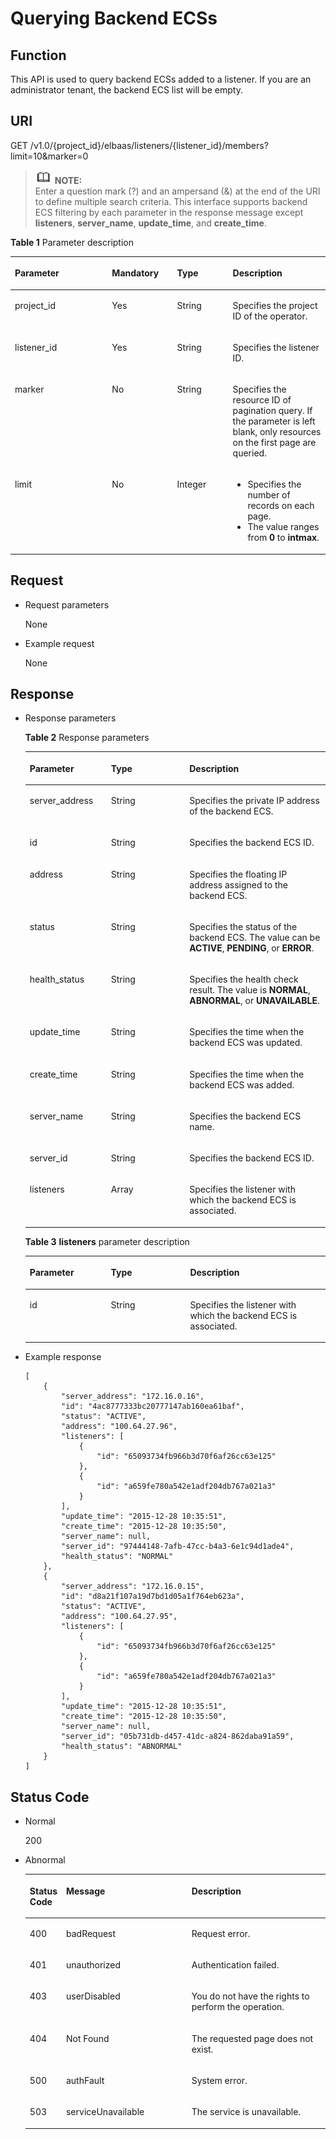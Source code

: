 # Querying Backend ECSs<a name="EN-US_TOPIC_0096561519"></a>

## Function<a name="en-us_topic_0020100172_section1286929"></a>

This API is used to query backend ECSs added to a listener. If you are an administrator tenant, the backend ECS list will be empty.

## URI<a name="en-us_topic_0020100172_section11582368"></a>

GET /v1.0/\{project\_id\}/elbaas/listeners/\{listener\_id\}/members?limit=10&marker=0

>![](public_sys-resources/icon-note.gif) **NOTE:**   
>Enter a question mark \(?\) and an ampersand \(&\) at the end of the URI to define multiple search criteria. This interface supports backend ECS filtering by each parameter in the response message except  **listeners**,  **server\_name**,  **update\_time**, and  **create\_time**.  

**Table  1**  Parameter description

<a name="en-us_topic_0020100172_table53268321"></a>
<table><thead align="left"><tr id="en-us_topic_0020100172_row35093725"><th class="cellrowborder" valign="top" width="30.826917308269174%" id="mcps1.2.5.1.1"><p id="en-us_topic_0020100172_p24019444"><a name="en-us_topic_0020100172_p24019444"></a><a name="en-us_topic_0020100172_p24019444"></a>Parameter</p>
</th>
<th class="cellrowborder" valign="top" width="20.677932206779325%" id="mcps1.2.5.1.2"><p id="en-us_topic_0020100172_p66526832"><a name="en-us_topic_0020100172_p66526832"></a><a name="en-us_topic_0020100172_p66526832"></a><strong id="b842352706192244"><a name="b842352706192244"></a><a name="b842352706192244"></a>Mandatory</strong></p>
</th>
<th class="cellrowborder" valign="top" width="17.66823317668233%" id="mcps1.2.5.1.3"><p id="en-us_topic_0020100172_p56565956115952"><a name="en-us_topic_0020100172_p56565956115952"></a><a name="en-us_topic_0020100172_p56565956115952"></a><strong id="b842352706145623"><a name="b842352706145623"></a><a name="b842352706145623"></a>Type</strong></p>
</th>
<th class="cellrowborder" valign="top" width="30.826917308269174%" id="mcps1.2.5.1.4"><p id="p953301310198"><a name="p953301310198"></a><a name="p953301310198"></a>Description</p>
</th>
</tr>
</thead>
<tbody><tr id="en-us_topic_0020100172_row66859549115912"><td class="cellrowborder" valign="top" width="30.826917308269174%" headers="mcps1.2.5.1.1 "><p id="p283081461212"><a name="p283081461212"></a><a name="p283081461212"></a>project_id</p>
</td>
<td class="cellrowborder" valign="top" width="20.677932206779325%" headers="mcps1.2.5.1.2 "><p id="en-us_topic_0020100172_p35726093115917"><a name="en-us_topic_0020100172_p35726093115917"></a><a name="en-us_topic_0020100172_p35726093115917"></a>Yes</p>
</td>
<td class="cellrowborder" valign="top" width="17.66823317668233%" headers="mcps1.2.5.1.3 "><p id="en-us_topic_0020100172_p17221766115952"><a name="en-us_topic_0020100172_p17221766115952"></a><a name="en-us_topic_0020100172_p17221766115952"></a>String</p>
</td>
<td class="cellrowborder" valign="top" width="30.826917308269174%" headers="mcps1.2.5.1.4 "><p id="en-us_topic_0020100172_p8132410115917"><a name="en-us_topic_0020100172_p8132410115917"></a><a name="en-us_topic_0020100172_p8132410115917"></a>Specifies the project ID of the operator.</p>
</td>
</tr>
<tr id="en-us_topic_0020100172_row6499254"><td class="cellrowborder" valign="top" width="30.826917308269174%" headers="mcps1.2.5.1.1 "><p id="en-us_topic_0020100172_p56677584"><a name="en-us_topic_0020100172_p56677584"></a><a name="en-us_topic_0020100172_p56677584"></a>listener_id</p>
</td>
<td class="cellrowborder" valign="top" width="20.677932206779325%" headers="mcps1.2.5.1.2 "><p id="en-us_topic_0020100172_p27481582"><a name="en-us_topic_0020100172_p27481582"></a><a name="en-us_topic_0020100172_p27481582"></a>Yes</p>
</td>
<td class="cellrowborder" valign="top" width="17.66823317668233%" headers="mcps1.2.5.1.3 "><p id="en-us_topic_0020100172_p5310337115952"><a name="en-us_topic_0020100172_p5310337115952"></a><a name="en-us_topic_0020100172_p5310337115952"></a>String</p>
</td>
<td class="cellrowborder" valign="top" width="30.826917308269174%" headers="mcps1.2.5.1.4 "><p id="en-us_topic_0020100172_p11415673"><a name="en-us_topic_0020100172_p11415673"></a><a name="en-us_topic_0020100172_p11415673"></a>Specifies the listener ID.</p>
</td>
</tr>
<tr id="en-us_topic_0020100172_row27442201103218"><td class="cellrowborder" valign="top" width="30.826917308269174%" headers="mcps1.2.5.1.1 "><p id="en-us_topic_0020100172_p45404342103218"><a name="en-us_topic_0020100172_p45404342103218"></a><a name="en-us_topic_0020100172_p45404342103218"></a>marker</p>
</td>
<td class="cellrowborder" valign="top" width="20.677932206779325%" headers="mcps1.2.5.1.2 "><p id="en-us_topic_0020100172_p53873055103218"><a name="en-us_topic_0020100172_p53873055103218"></a><a name="en-us_topic_0020100172_p53873055103218"></a>No</p>
</td>
<td class="cellrowborder" valign="top" width="17.66823317668233%" headers="mcps1.2.5.1.3 "><p id="en-us_topic_0020100172_p1641296103218"><a name="en-us_topic_0020100172_p1641296103218"></a><a name="en-us_topic_0020100172_p1641296103218"></a>String</p>
</td>
<td class="cellrowborder" valign="top" width="30.826917308269174%" headers="mcps1.2.5.1.4 "><p id="en-us_topic_0020100172_p65836146103218"><a name="en-us_topic_0020100172_p65836146103218"></a><a name="en-us_topic_0020100172_p65836146103218"></a>Specifies the resource ID of pagination query. If the parameter is left blank, only resources on the first page are queried.</p>
</td>
</tr>
<tr id="en-us_topic_0020100172_row32875295103218"><td class="cellrowborder" valign="top" width="30.826917308269174%" headers="mcps1.2.5.1.1 "><p id="en-us_topic_0020100172_p11712914103218"><a name="en-us_topic_0020100172_p11712914103218"></a><a name="en-us_topic_0020100172_p11712914103218"></a>limit</p>
</td>
<td class="cellrowborder" valign="top" width="20.677932206779325%" headers="mcps1.2.5.1.2 "><p id="en-us_topic_0020100172_p9221988103218"><a name="en-us_topic_0020100172_p9221988103218"></a><a name="en-us_topic_0020100172_p9221988103218"></a>No</p>
</td>
<td class="cellrowborder" valign="top" width="17.66823317668233%" headers="mcps1.2.5.1.3 "><p id="en-us_topic_0020100172_p8783587103218"><a name="en-us_topic_0020100172_p8783587103218"></a><a name="en-us_topic_0020100172_p8783587103218"></a>Integer</p>
</td>
<td class="cellrowborder" valign="top" width="30.826917308269174%" headers="mcps1.2.5.1.4 "><a name="en-us_topic_0020100172_ul6229064492949"></a><a name="en-us_topic_0020100172_ul6229064492949"></a><ul id="en-us_topic_0020100172_ul6229064492949"><li>Specifies the number of records on each page.</li><li>The value ranges from <strong>0</strong> to <strong>intmax</strong>.</li></ul>
</td>
</tr>
</tbody>
</table>

## Request<a name="en-us_topic_0020100172_section37132456"></a>

-   Request parameters

    None


-   Example request

    None


## Response<a name="en-us_topic_0020100172_section65756648"></a>

-   Response parameters

    **Table  2**  Response parameters

    <a name="en-us_topic_0020100172_table59854931154845"></a>
    <table><thead align="left"><tr id="en-us_topic_0020100172_row31751075154845"><th class="cellrowborder" valign="top" width="27.060000000000002%" id="mcps1.2.4.1.1"><p id="en-us_topic_0020100172_p21700311154845"><a name="en-us_topic_0020100172_p21700311154845"></a><a name="en-us_topic_0020100172_p21700311154845"></a>Parameter</p>
    </th>
    <th class="cellrowborder" valign="top" width="26.13%" id="mcps1.2.4.1.2"><p id="en-us_topic_0020100172_p28750707194250"><a name="en-us_topic_0020100172_p28750707194250"></a><a name="en-us_topic_0020100172_p28750707194250"></a><strong id="b1176925095"><a name="b1176925095"></a><a name="b1176925095"></a>Type</strong></p>
    </th>
    <th class="cellrowborder" valign="top" width="46.81%" id="mcps1.2.4.1.3"><p id="en-us_topic_0020100172_p37843220154845"><a name="en-us_topic_0020100172_p37843220154845"></a><a name="en-us_topic_0020100172_p37843220154845"></a>Description</p>
    </th>
    </tr>
    </thead>
    <tbody><tr id="en-us_topic_0020100172_row45401965154845"><td class="cellrowborder" valign="top" width="27.060000000000002%" headers="mcps1.2.4.1.1 "><p id="en-us_topic_0020100172_p53680547154845"><a name="en-us_topic_0020100172_p53680547154845"></a><a name="en-us_topic_0020100172_p53680547154845"></a>server_address</p>
    </td>
    <td class="cellrowborder" valign="top" width="26.13%" headers="mcps1.2.4.1.2 "><p id="en-us_topic_0020100172_p57483260194250"><a name="en-us_topic_0020100172_p57483260194250"></a><a name="en-us_topic_0020100172_p57483260194250"></a>String</p>
    </td>
    <td class="cellrowborder" valign="top" width="46.81%" headers="mcps1.2.4.1.3 "><p id="en-us_topic_0020100172_p10751427154845"><a name="en-us_topic_0020100172_p10751427154845"></a><a name="en-us_topic_0020100172_p10751427154845"></a>Specifies the private IP address of the backend ECS.</p>
    </td>
    </tr>
    <tr id="en-us_topic_0020100172_row6821999115139"><td class="cellrowborder" valign="top" width="27.060000000000002%" headers="mcps1.2.4.1.1 "><p id="en-us_topic_0020100172_p15711051115139"><a name="en-us_topic_0020100172_p15711051115139"></a><a name="en-us_topic_0020100172_p15711051115139"></a>id</p>
    </td>
    <td class="cellrowborder" valign="top" width="26.13%" headers="mcps1.2.4.1.2 "><p id="en-us_topic_0020100172_p29365542194250"><a name="en-us_topic_0020100172_p29365542194250"></a><a name="en-us_topic_0020100172_p29365542194250"></a>String</p>
    </td>
    <td class="cellrowborder" valign="top" width="46.81%" headers="mcps1.2.4.1.3 "><p id="en-us_topic_0020100172_p993492115139"><a name="en-us_topic_0020100172_p993492115139"></a><a name="en-us_topic_0020100172_p993492115139"></a>Specifies the backend ECS ID.</p>
    </td>
    </tr>
    <tr id="en-us_topic_0020100172_row29653987154845"><td class="cellrowborder" valign="top" width="27.060000000000002%" headers="mcps1.2.4.1.1 "><p id="en-us_topic_0020100172_p53162743154845"><a name="en-us_topic_0020100172_p53162743154845"></a><a name="en-us_topic_0020100172_p53162743154845"></a>address</p>
    </td>
    <td class="cellrowborder" valign="top" width="26.13%" headers="mcps1.2.4.1.2 "><p id="en-us_topic_0020100172_p44555222194246"><a name="en-us_topic_0020100172_p44555222194246"></a><a name="en-us_topic_0020100172_p44555222194246"></a>String</p>
    </td>
    <td class="cellrowborder" valign="top" width="46.81%" headers="mcps1.2.4.1.3 "><p id="en-us_topic_0020100172_p35996266154845"><a name="en-us_topic_0020100172_p35996266154845"></a><a name="en-us_topic_0020100172_p35996266154845"></a>Specifies the floating IP address assigned to the backend ECS.</p>
    </td>
    </tr>
    <tr id="en-us_topic_0020100172_row55530939154845"><td class="cellrowborder" valign="top" width="27.060000000000002%" headers="mcps1.2.4.1.1 "><p id="en-us_topic_0020100172_p1712216154845"><a name="en-us_topic_0020100172_p1712216154845"></a><a name="en-us_topic_0020100172_p1712216154845"></a>status</p>
    </td>
    <td class="cellrowborder" valign="top" width="26.13%" headers="mcps1.2.4.1.2 "><p id="en-us_topic_0020100172_p52203199194246"><a name="en-us_topic_0020100172_p52203199194246"></a><a name="en-us_topic_0020100172_p52203199194246"></a>String</p>
    </td>
    <td class="cellrowborder" valign="top" width="46.81%" headers="mcps1.2.4.1.3 "><p id="en-us_topic_0020100172_p26673616154845"><a name="en-us_topic_0020100172_p26673616154845"></a><a name="en-us_topic_0020100172_p26673616154845"></a>Specifies the status of the backend ECS. The value can be <strong id="b84235270693852"><a name="b84235270693852"></a><a name="b84235270693852"></a>ACTIVE</strong>, <strong id="b84235270693858"><a name="b84235270693858"></a><a name="b84235270693858"></a>PENDING</strong>, or <strong id="b8423527069394"><a name="b8423527069394"></a><a name="b8423527069394"></a>ERROR</strong>.</p>
    </td>
    </tr>
    <tr id="en-us_topic_0020100172_row38735956154845"><td class="cellrowborder" valign="top" width="27.060000000000002%" headers="mcps1.2.4.1.1 "><p id="en-us_topic_0020100172_p50604756154845"><a name="en-us_topic_0020100172_p50604756154845"></a><a name="en-us_topic_0020100172_p50604756154845"></a>health_status</p>
    </td>
    <td class="cellrowborder" valign="top" width="26.13%" headers="mcps1.2.4.1.2 "><p id="en-us_topic_0020100172_p600688194246"><a name="en-us_topic_0020100172_p600688194246"></a><a name="en-us_topic_0020100172_p600688194246"></a>String</p>
    </td>
    <td class="cellrowborder" valign="top" width="46.81%" headers="mcps1.2.4.1.3 "><p id="en-us_topic_0020100172_p2648081293020"><a name="en-us_topic_0020100172_p2648081293020"></a><a name="en-us_topic_0020100172_p2648081293020"></a>Specifies the health check result. The value is <strong id="b214126053694413"><a name="b214126053694413"></a><a name="b214126053694413"></a>NORMAL</strong>, <strong id="b106173586394413"><a name="b106173586394413"></a><a name="b106173586394413"></a>ABNORMAL</strong>, or <strong id="b123077646394413"><a name="b123077646394413"></a><a name="b123077646394413"></a>UNAVAILABLE</strong>.</p>
    </td>
    </tr>
    <tr id="en-us_topic_0020100172_row66347965203540"><td class="cellrowborder" valign="top" width="27.060000000000002%" headers="mcps1.2.4.1.1 "><p id="en-us_topic_0020100172_p20402829203550"><a name="en-us_topic_0020100172_p20402829203550"></a><a name="en-us_topic_0020100172_p20402829203550"></a>update_time</p>
    </td>
    <td class="cellrowborder" valign="top" width="26.13%" headers="mcps1.2.4.1.2 "><p id="en-us_topic_0020100172_p42016429203550"><a name="en-us_topic_0020100172_p42016429203550"></a><a name="en-us_topic_0020100172_p42016429203550"></a>String</p>
    </td>
    <td class="cellrowborder" valign="top" width="46.81%" headers="mcps1.2.4.1.3 "><p id="en-us_topic_0020100172_p47887598203550"><a name="en-us_topic_0020100172_p47887598203550"></a><a name="en-us_topic_0020100172_p47887598203550"></a>Specifies the time when the backend ECS was updated.</p>
    </td>
    </tr>
    <tr id="en-us_topic_0020100172_row34776893203546"><td class="cellrowborder" valign="top" width="27.060000000000002%" headers="mcps1.2.4.1.1 "><p id="en-us_topic_0020100172_p13450039203550"><a name="en-us_topic_0020100172_p13450039203550"></a><a name="en-us_topic_0020100172_p13450039203550"></a>create_time</p>
    </td>
    <td class="cellrowborder" valign="top" width="26.13%" headers="mcps1.2.4.1.2 "><p id="en-us_topic_0020100172_p15711360203550"><a name="en-us_topic_0020100172_p15711360203550"></a><a name="en-us_topic_0020100172_p15711360203550"></a>String</p>
    </td>
    <td class="cellrowborder" valign="top" width="46.81%" headers="mcps1.2.4.1.3 "><p id="en-us_topic_0020100172_p64660646203550"><a name="en-us_topic_0020100172_p64660646203550"></a><a name="en-us_topic_0020100172_p64660646203550"></a>Specifies the time when the backend ECS was added.</p>
    </td>
    </tr>
    <tr id="en-us_topic_0020100172_row34036378115335"><td class="cellrowborder" valign="top" width="27.060000000000002%" headers="mcps1.2.4.1.1 "><p id="en-us_topic_0020100172_p5483265115335"><a name="en-us_topic_0020100172_p5483265115335"></a><a name="en-us_topic_0020100172_p5483265115335"></a>server_name</p>
    </td>
    <td class="cellrowborder" valign="top" width="26.13%" headers="mcps1.2.4.1.2 "><p id="en-us_topic_0020100172_p48655762194246"><a name="en-us_topic_0020100172_p48655762194246"></a><a name="en-us_topic_0020100172_p48655762194246"></a>String</p>
    </td>
    <td class="cellrowborder" valign="top" width="46.81%" headers="mcps1.2.4.1.3 "><p id="en-us_topic_0020100172_p5350778115335"><a name="en-us_topic_0020100172_p5350778115335"></a><a name="en-us_topic_0020100172_p5350778115335"></a>Specifies the backend ECS name.</p>
    </td>
    </tr>
    <tr id="en-us_topic_0020100172_row440105211565"><td class="cellrowborder" valign="top" width="27.060000000000002%" headers="mcps1.2.4.1.1 "><p id="en-us_topic_0020100172_p2094092611565"><a name="en-us_topic_0020100172_p2094092611565"></a><a name="en-us_topic_0020100172_p2094092611565"></a>server_id</p>
    </td>
    <td class="cellrowborder" valign="top" width="26.13%" headers="mcps1.2.4.1.2 "><p id="en-us_topic_0020100172_p48802636194246"><a name="en-us_topic_0020100172_p48802636194246"></a><a name="en-us_topic_0020100172_p48802636194246"></a>String</p>
    </td>
    <td class="cellrowborder" valign="top" width="46.81%" headers="mcps1.2.4.1.3 "><p id="en-us_topic_0020100172_p2157304311565"><a name="en-us_topic_0020100172_p2157304311565"></a><a name="en-us_topic_0020100172_p2157304311565"></a>Specifies the backend ECS ID.</p>
    </td>
    </tr>
    <tr id="en-us_topic_0020100172_row26882141194356"><td class="cellrowborder" valign="top" width="27.060000000000002%" headers="mcps1.2.4.1.1 "><p id="en-us_topic_0020100172_p50308927194359"><a name="en-us_topic_0020100172_p50308927194359"></a><a name="en-us_topic_0020100172_p50308927194359"></a>listeners</p>
    </td>
    <td class="cellrowborder" valign="top" width="26.13%" headers="mcps1.2.4.1.2 "><p id="en-us_topic_0020100172_p60699463194246"><a name="en-us_topic_0020100172_p60699463194246"></a><a name="en-us_topic_0020100172_p60699463194246"></a>Array</p>
    </td>
    <td class="cellrowborder" valign="top" width="46.81%" headers="mcps1.2.4.1.3 "><p id="en-us_topic_0020100172_p35481726194359"><a name="en-us_topic_0020100172_p35481726194359"></a><a name="en-us_topic_0020100172_p35481726194359"></a>Specifies the listener with which the backend ECS is associated.</p>
    </td>
    </tr>
    </tbody>
    </table>

    **Table  3** **listeners**  parameter description

    <a name="en-us_topic_0020100172_table37021658101455"></a>
    <table><thead align="left"><tr id="en-us_topic_0020100172_row65818642101455"><th class="cellrowborder" valign="top" width="27.01%" id="mcps1.2.4.1.1"><p id="en-us_topic_0020100172_p29709814101455"><a name="en-us_topic_0020100172_p29709814101455"></a><a name="en-us_topic_0020100172_p29709814101455"></a>Parameter</p>
    </th>
    <th class="cellrowborder" valign="top" width="26.43%" id="mcps1.2.4.1.2"><p id="en-us_topic_0020100172_p41951891101455"><a name="en-us_topic_0020100172_p41951891101455"></a><a name="en-us_topic_0020100172_p41951891101455"></a><strong id="b1374129164"><a name="b1374129164"></a><a name="b1374129164"></a>Type</strong></p>
    </th>
    <th class="cellrowborder" valign="top" width="46.56%" id="mcps1.2.4.1.3"><p id="en-us_topic_0020100172_p42659996101455"><a name="en-us_topic_0020100172_p42659996101455"></a><a name="en-us_topic_0020100172_p42659996101455"></a>Description</p>
    </th>
    </tr>
    </thead>
    <tbody><tr id="en-us_topic_0020100172_row32907650101455"><td class="cellrowborder" valign="top" width="27.01%" headers="mcps1.2.4.1.1 "><p id="en-us_topic_0020100172_p48273964101455"><a name="en-us_topic_0020100172_p48273964101455"></a><a name="en-us_topic_0020100172_p48273964101455"></a>id</p>
    </td>
    <td class="cellrowborder" valign="top" width="26.43%" headers="mcps1.2.4.1.2 "><p id="en-us_topic_0020100172_p38750446101455"><a name="en-us_topic_0020100172_p38750446101455"></a><a name="en-us_topic_0020100172_p38750446101455"></a>String</p>
    </td>
    <td class="cellrowborder" valign="top" width="46.56%" headers="mcps1.2.4.1.3 "><p id="en-us_topic_0020100172_p51778389101455"><a name="en-us_topic_0020100172_p51778389101455"></a><a name="en-us_topic_0020100172_p51778389101455"></a>Specifies the listener with which the backend ECS is associated.</p>
    </td>
    </tr>
    </tbody>
    </table>


-   Example response

    ```
    [
        {
            "server_address": "172.16.0.16",
            "id": "4ac8777333bc20777147ab160ea61baf",
            "status": "ACTIVE",
            "address": "100.64.27.96",
            "listeners": [
                {
                    "id": "65093734fb966b3d70f6af26cc63e125"
                },
                {
                    "id": "a659fe780a542e1adf204db767a021a3"
                }
            ],
            "update_time": "2015-12-28 10:35:51",
            "create_time": "2015-12-28 10:35:50",
            "server_name": null,
            "server_id": "97444148-7afb-47cc-b4a3-6e1c94d1ade4",
            "health_status": "NORMAL"
        },
        {
            "server_address": "172.16.0.15",
            "id": "d8a21f107a19d7bd1d05a1f764eb623a",
            "status": "ACTIVE",
            "address": "100.64.27.95",
            "listeners": [
                {
                    "id": "65093734fb966b3d70f6af26cc63e125"
                },
                {
                    "id": "a659fe780a542e1adf204db767a021a3"
                }
            ],
            "update_time": "2015-12-28 10:35:51",
            "create_time": "2015-12-28 10:35:50",
            "server_name": null,
            "server_id": "05b731db-d457-41dc-a824-862daba91a59",
            "health_status": "ABNORMAL"
        }
    ]
    ```


## Status Code<a name="en-us_topic_0020100172_section54938922"></a>

-   Normal

    200

-   Abnormal

    <a name="en-us_topic_0020100172_table50037276151614"></a>
    <table><thead align="left"><tr id="en-us_topic_0020100172_row49170996151614"><th class="cellrowborder" valign="top" width="11.86%" id="mcps1.1.4.1.1"><p id="en-us_topic_0020100172_p23427717151614"><a name="en-us_topic_0020100172_p23427717151614"></a><a name="en-us_topic_0020100172_p23427717151614"></a>Status Code</p>
    </th>
    <th class="cellrowborder" valign="top" width="41.9%" id="mcps1.1.4.1.2"><p id="p294494192017"><a name="p294494192017"></a><a name="p294494192017"></a>Message</p>
    </th>
    <th class="cellrowborder" valign="top" width="46.239999999999995%" id="mcps1.1.4.1.3"><p id="en-us_topic_0020100172_p18596956151614"><a name="en-us_topic_0020100172_p18596956151614"></a><a name="en-us_topic_0020100172_p18596956151614"></a>Description</p>
    </th>
    </tr>
    </thead>
    <tbody><tr id="en-us_topic_0020100172_row29958430151614"><td class="cellrowborder" valign="top" width="11.86%" headers="mcps1.1.4.1.1 "><p id="en-us_topic_0020100172_p10713781151614"><a name="en-us_topic_0020100172_p10713781151614"></a><a name="en-us_topic_0020100172_p10713781151614"></a>400</p>
    </td>
    <td class="cellrowborder" valign="top" width="41.9%" headers="mcps1.1.4.1.2 "><p id="p783315102020"><a name="p783315102020"></a><a name="p783315102020"></a>badRequest</p>
    </td>
    <td class="cellrowborder" valign="top" width="46.239999999999995%" headers="mcps1.1.4.1.3 "><p id="en-us_topic_0020100172_p62509961151614"><a name="en-us_topic_0020100172_p62509961151614"></a><a name="en-us_topic_0020100172_p62509961151614"></a>Request error.</p>
    </td>
    </tr>
    <tr id="en-us_topic_0020100172_row25718741151614"><td class="cellrowborder" valign="top" width="11.86%" headers="mcps1.1.4.1.1 "><p id="en-us_topic_0020100172_p2843278151614"><a name="en-us_topic_0020100172_p2843278151614"></a><a name="en-us_topic_0020100172_p2843278151614"></a>401</p>
    </td>
    <td class="cellrowborder" valign="top" width="41.9%" headers="mcps1.1.4.1.2 "><p id="p11833125118203"><a name="p11833125118203"></a><a name="p11833125118203"></a>unauthorized</p>
    </td>
    <td class="cellrowborder" valign="top" width="46.239999999999995%" headers="mcps1.1.4.1.3 "><p id="en-us_topic_0020100172_p28979000151614"><a name="en-us_topic_0020100172_p28979000151614"></a><a name="en-us_topic_0020100172_p28979000151614"></a>Authentication failed.</p>
    </td>
    </tr>
    <tr id="en-us_topic_0020100172_row59484415151614"><td class="cellrowborder" valign="top" width="11.86%" headers="mcps1.1.4.1.1 "><p id="en-us_topic_0020100172_p53508309151614"><a name="en-us_topic_0020100172_p53508309151614"></a><a name="en-us_topic_0020100172_p53508309151614"></a>403</p>
    </td>
    <td class="cellrowborder" valign="top" width="41.9%" headers="mcps1.1.4.1.2 "><p id="p6833155112200"><a name="p6833155112200"></a><a name="p6833155112200"></a>userDisabled</p>
    </td>
    <td class="cellrowborder" valign="top" width="46.239999999999995%" headers="mcps1.1.4.1.3 "><p id="en-us_topic_0020100172_p39205743151614"><a name="en-us_topic_0020100172_p39205743151614"></a><a name="en-us_topic_0020100172_p39205743151614"></a>You do not have the rights to perform the operation.</p>
    </td>
    </tr>
    <tr id="en-us_topic_0020100172_row17307369151614"><td class="cellrowborder" valign="top" width="11.86%" headers="mcps1.1.4.1.1 "><p id="en-us_topic_0020100172_p59719653151614"><a name="en-us_topic_0020100172_p59719653151614"></a><a name="en-us_topic_0020100172_p59719653151614"></a>404</p>
    </td>
    <td class="cellrowborder" valign="top" width="41.9%" headers="mcps1.1.4.1.2 "><p id="p88331151192011"><a name="p88331151192011"></a><a name="p88331151192011"></a>Not Found</p>
    </td>
    <td class="cellrowborder" valign="top" width="46.239999999999995%" headers="mcps1.1.4.1.3 "><p id="en-us_topic_0020100172_p5453721151614"><a name="en-us_topic_0020100172_p5453721151614"></a><a name="en-us_topic_0020100172_p5453721151614"></a>The requested page does not exist.</p>
    </td>
    </tr>
    <tr id="en-us_topic_0020100172_row49083496151614"><td class="cellrowborder" valign="top" width="11.86%" headers="mcps1.1.4.1.1 "><p id="en-us_topic_0020100172_p16340260151614"><a name="en-us_topic_0020100172_p16340260151614"></a><a name="en-us_topic_0020100172_p16340260151614"></a>500</p>
    </td>
    <td class="cellrowborder" valign="top" width="41.9%" headers="mcps1.1.4.1.2 "><p id="p15833175119202"><a name="p15833175119202"></a><a name="p15833175119202"></a>authFault</p>
    </td>
    <td class="cellrowborder" valign="top" width="46.239999999999995%" headers="mcps1.1.4.1.3 "><p id="en-us_topic_0020100172_p48492717151614"><a name="en-us_topic_0020100172_p48492717151614"></a><a name="en-us_topic_0020100172_p48492717151614"></a>System error.</p>
    </td>
    </tr>
    <tr id="en-us_topic_0020100172_row33781274151614"><td class="cellrowborder" valign="top" width="11.86%" headers="mcps1.1.4.1.1 "><p id="en-us_topic_0020100172_p51928640151614"><a name="en-us_topic_0020100172_p51928640151614"></a><a name="en-us_topic_0020100172_p51928640151614"></a>503</p>
    </td>
    <td class="cellrowborder" valign="top" width="41.9%" headers="mcps1.1.4.1.2 "><p id="p383425152015"><a name="p383425152015"></a><a name="p383425152015"></a>serviceUnavailable</p>
    </td>
    <td class="cellrowborder" valign="top" width="46.239999999999995%" headers="mcps1.1.4.1.3 "><p id="en-us_topic_0020100172_p45470311151614"><a name="en-us_topic_0020100172_p45470311151614"></a><a name="en-us_topic_0020100172_p45470311151614"></a>The service is unavailable.</p>
    </td>
    </tr>
    </tbody>
    </table>


